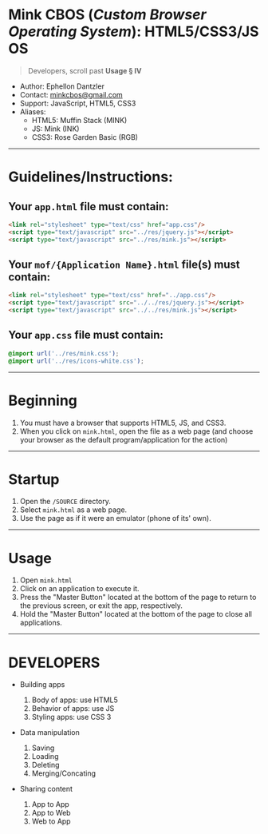 # Mink CBOS (_Custom Browser Operating System_): HTML5/CSS3/JS OS

> Developers, scroll past __Usage § IV__

- Author:  Ephellon Dantzler
- Contact: [minkcbos@gmail.com](mailto:minkcbos@gmail.com)
- Support: JavaScript, HTML5, CSS3
- Aliases:
	+ HTML5: Muffin Stack (MINK)
	+ JS: Mink (INK)
	+ CSS3: Rose Garden Basic (RGB)
	
----

# Guidelines/Instructions:
## Your `app.html` file must contain:

```html
<link rel="stylesheet" type="text/css" href="app.css"/>
<script type="text/javascript" src="../res/jquery.js"></script>
<script type="text/javascript" src="../res/mink.js"></script>
```

## Your `mof/{Application Name}.html` file(s) must contain:

```html
<link rel="stylesheet" type="text/css" href="../app.css"/>
<script type="text/javascript" src="../../res/jquery.js"></script>
<script type="text/javascript" src="../../res/mink.js"></script>
```

## Your `app.css` file must contain:

```css
@import url('../res/mink.css');
@import url('../res/icons-white.css');
```

----

# Beginning

1. You must have a browser that supports HTML5, JS, and CSS3.
2. When you click on `mink.html`, open the file as a web page (and choose your browser as the default program/application for the action)

----

# Startup

1. Open the `/SOURCE` directory.
2. Select `mink.html` as a web page.
3. Use the page as if it were an emulator (phone of its' own).

----

# Usage

1. Open `mink.html`
2. Click on an application to execute it.
3. Press the "Master Button" located at the bottom of the page to return to the previous screen, or exit the app, respectively.
4. Hold the "Master Button" located at the bottom of the page to close all applications.

----

# DEVELOPERS

- Building apps
	1. Body of apps: use HTML5
	2. Behavior of apps: use JS
	3. Styling apps: use CSS 3

- Data manipulation
	1. Saving
	2. Loading
	3. Deleting
	4. Merging/Concating

- Sharing content
	1. App to App
	2. App to Web
	3. Web to App
